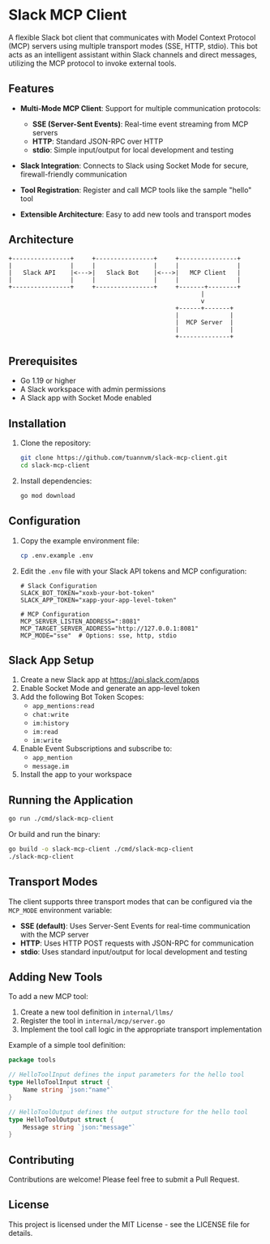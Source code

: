 # Slack MCP Client

A flexible Slack bot client that communicates with Model Context Protocol (MCP) servers using multiple transport modes (SSE, HTTP, stdio). This bot acts as an intelligent assistant within Slack channels and direct messages, utilizing the MCP protocol to invoke external tools.

## Features

- **Multi-Mode MCP Client**: Support for multiple communication protocols:
  - **SSE (Server-Sent Events)**: Real-time event streaming from MCP servers
  - **HTTP**: Standard JSON-RPC over HTTP
  - **stdio**: Simple input/output for local development and testing

- **Slack Integration**: Connects to Slack using Socket Mode for secure, firewall-friendly communication

- **Tool Registration**: Register and call MCP tools like the sample "hello" tool

- **Extensible Architecture**: Easy to add new tools and transport modes

## Architecture

```
+----------------+     +----------------+     +----------------+
|                |     |                |     |                |
|   Slack API    |<--->|   Slack Bot    |<--->|   MCP Client   |
|                |     |                |     |                |
+----------------+     +----------------+     +-------+--------+
                                                     |
                                                     v
                                              +------+-------+
                                              |              |
                                              |  MCP Server  |
                                              |              |
                                              +--------------+
```

## Prerequisites

- Go 1.19 or higher
- A Slack workspace with admin permissions
- A Slack app with Socket Mode enabled

## Installation

1. Clone the repository:
   ```bash
   git clone https://github.com/tuannvm/slack-mcp-client.git
   cd slack-mcp-client
   ```

2. Install dependencies:
   ```bash
   go mod download
   ```

## Configuration

1. Copy the example environment file:
   ```bash
   cp .env.example .env
   ```

2. Edit the `.env` file with your Slack API tokens and MCP configuration:
   ```
   # Slack Configuration
   SLACK_BOT_TOKEN="xoxb-your-bot-token"
   SLACK_APP_TOKEN="xapp-your-app-level-token"

   # MCP Configuration
   MCP_SERVER_LISTEN_ADDRESS=":8081"
   MCP_TARGET_SERVER_ADDRESS="http://127.0.0.1:8081"
   MCP_MODE="sse"  # Options: sse, http, stdio
   ```

## Slack App Setup

1. Create a new Slack app at https://api.slack.com/apps
2. Enable Socket Mode and generate an app-level token
3. Add the following Bot Token Scopes:
   - `app_mentions:read`
   - `chat:write`
   - `im:history`
   - `im:read`
   - `im:write`
4. Enable Event Subscriptions and subscribe to:
   - `app_mention`
   - `message.im`
5. Install the app to your workspace

## Running the Application

```bash
go run ./cmd/slack-mcp-client
```

Or build and run the binary:

```bash
go build -o slack-mcp-client ./cmd/slack-mcp-client
./slack-mcp-client
```

## Transport Modes

The client supports three transport modes that can be configured via the `MCP_MODE` environment variable:

- **SSE (default)**: Uses Server-Sent Events for real-time communication with the MCP server
- **HTTP**: Uses HTTP POST requests with JSON-RPC for communication
- **stdio**: Uses standard input/output for local development and testing

## Adding New Tools

To add a new MCP tool:

1. Create a new tool definition in `internal/llms/`
2. Register the tool in `internal/mcp/server.go`
3. Implement the tool call logic in the appropriate transport implementation

Example of a simple tool definition:

```go
package tools

// HelloToolInput defines the input parameters for the hello tool
type HelloToolInput struct {
	Name string `json:"name"`
}

// HelloToolOutput defines the output structure for the hello tool
type HelloToolOutput struct {
	Message string `json:"message"`
}
```

## Contributing

Contributions are welcome! Please feel free to submit a Pull Request.

## License

This project is licensed under the MIT License - see the LICENSE file for details.
